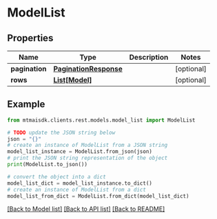 # ModelList


## Properties

Name | Type | Description | Notes
------------ | ------------- | ------------- | -------------
**pagination** | [**PaginationResponse**](PaginationResponse.md) |  | [optional] 
**rows** | [**List[Model]**](Model.md) |  | [optional] 

## Example

```python
from mtmaisdk.clients.rest.models.model_list import ModelList

# TODO update the JSON string below
json = "{}"
# create an instance of ModelList from a JSON string
model_list_instance = ModelList.from_json(json)
# print the JSON string representation of the object
print(ModelList.to_json())

# convert the object into a dict
model_list_dict = model_list_instance.to_dict()
# create an instance of ModelList from a dict
model_list_from_dict = ModelList.from_dict(model_list_dict)
```
[[Back to Model list]](../README.md#documentation-for-models) [[Back to API list]](../README.md#documentation-for-api-endpoints) [[Back to README]](../README.md)


